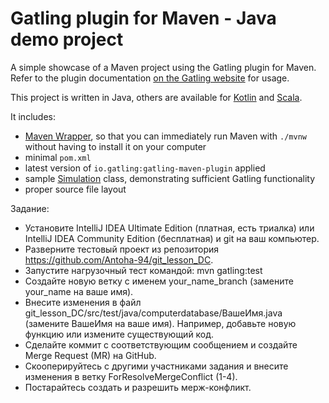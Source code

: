 Gatling plugin for Maven - Java demo project
============================================

A simple showcase of a Maven project using the Gatling plugin for Maven. Refer to the plugin documentation
[on the Gatling website](https://gatling.io/docs/current/extensions/maven_plugin/) for usage.

This project is written in Java, others are available for [Kotlin](https://github.com/gatling/gatling-maven-plugin-demo-kotlin)
and [Scala](https://github.com/gatling/gatling-maven-plugin-demo-scala).

It includes:

* [Maven Wrapper](https://maven.apache.org/wrapper/), so that you can immediately run Maven with `./mvnw` without having
  to install it on your computer
* minimal `pom.xml`
* latest version of `io.gatling:gatling-maven-plugin` applied
* sample [Simulation](https://gatling.io/docs/gatling/reference/current/general/concepts/#simulation) class,
  demonstrating sufficient Gatling functionality
* proper source file layout



Задание:
*  Установите IntelliJ IDEA Ultimate Edition (платная, есть триалка) или IntelliJ IDEA Community Edition (бесплатная) и git на ваш компьютер.
*  Разверните тестовый проект из репозитория https://github.com/Antoha-94/git_lesson_DC.
*  Запустите нагрузочный тест командой: mvn gatling:test
*  Создайте новую ветку с именем your_name_branch (замените your_name на ваше имя).
*  Внесите изменения в файл git_lesson_DC/src/test/java/computerdatabase/ВашеИмя.java (замените ВашеИмя на ваше имя). Например, добавьте новую функцию или измените существующий код.
*  Сделайте коммит с соответствующим сообщением и создайте Merge Request (MR) на GitHub.
*  Скооперируйтесь с другими участниками задания и внесите изменения в ветку ForResolveMergeConflict (1-4).
*  Постарайтесь создать и разрешить мерж-конфликт. 

